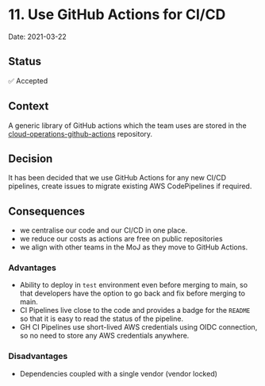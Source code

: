 # 11. Use GitHub Actions for CI/CD
Date: 2021-03-22

## Status
✅ Accepted

## Context
A generic library of GitHub actions which the team uses are stored in the [cloud-operations-github-actions](https://github.com/ministryofjustice/cloud-operations-github-actions) repository.
 
## Decision
It has been decided that we use GitHub Actions for any new CI/CD pipelines, create issues to migrate existing AWS CodePipelines if required.

## Consequences
- we centralise our code and our CI/CD in one place.
- we reduce our costs as actions are free on public repositories
- we align with other teams in the MoJ as they move to GitHub Actions.

### Advantages
 - Ability to deploy in `test` environment even before merging to main, so that developers have the option to go back and fix before merging to main.
 - CI Pipelines live close to the code and provides a badge for the `README` so that it is easy to read the status of the pipeline.
 - GH CI Pipelines use short-lived AWS credentials using OIDC connection, so no need to store any AWS credentials anywhere.

### Disadvantages
 - Dependencies coupled with a single vendor (vendor locked)
